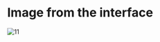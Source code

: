 # Image from the interface
![11](https://user-images.githubusercontent.com/92103025/204141699-7612f986-6326-4f56-93ef-1bce0064f7a5.png)
